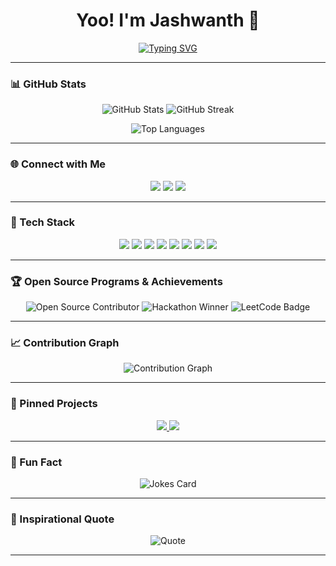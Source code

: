 <h1 align="center"> Yoo! I'm Jashwanth 👋 </h1>



<p align="center">
   <a href="https://github.com/jashwanthbavandlapalli"><img src="https://readme-typing-svg.demolab.com?font=Fira+Code&weight=500&size=22&pause=1000&color=58A6FF&center=true&vCenter=true&width=435&lines=Aspiring+Software+Engineer;Passionate+about+Coding;Solved+150%2B+Problems+on+LeetCode;Always+Learning+New+Tech!" alt="Typing SVG" /></a>
</p>

---

### 📊 GitHub Stats

<p align="center">
   <img src="https://github-readme-stats.vercel.app/api?username=jashwanthbavandlapalli&show_icons=true&count_private=true&theme=radical&hide_border=true" alt="GitHub Stats">
   <img src="https://github-readme-streak-stats.herokuapp.com/?user=jashwanthbavandlapalli&theme=radical&hide_border=true" alt="GitHub Streak">
</p>

<p align="center">
   <img src="https://github-readme-stats.vercel.app/api/top-langs/?username=jashwanthbavandlapalli&layout=compact&theme=radical&hide_border=true" alt="Top Languages">
</p>

---

### 🌐 Connect with Me

<p align="center">
   <a href="https://www.linkedin.com/in/jashwanthbavandlapalli/"><img src="https://img.shields.io/badge/LinkedIn-0A66C2?style=for-the-badge&logo=linkedin&logoColor=white"></a>
   <a href="https://github.com/jashwanthbavandlapalli"><img src="https://img.shields.io/badge/GitHub-181717?style=for-the-badge&logo=github&logoColor=white"></a>
   <a href="https://leetcode.com/bavandlapallijashwanth/"><img src="https://img.shields.io/badge/LeetCode-FFA116?style=for-the-badge&logo=leetcode&logoColor=black"></a>
</p>

---

### 🚀 Tech Stack

<p align="center">
   <img src="https://img.shields.io/badge/Python-3776AB?style=for-the-badge&logo=python&logoColor=white"/>
   <img src="https://img.shields.io/badge/JavaScript-F7DF1E?style=for-the-badge&logo=javascript&logoColor=black"/>
   <img src="https://img.shields.io/badge/C%20-00599C?style=for-the-badge&logo=c&logoColor=white"/>
   <img src="https://img.shields.io/badge/Java-007396?style=for-the-badge&logo=java&logoColor=white"/>
   <img src="https://img.shields.io/badge/HTML5-E34F26?style=for-the-badge&logo=html5&logoColor=white"/>
   <img src="https://img.shields.io/badge/CSS3-1572B6?style=for-the-badge&logo=css3&logoColor=white"/>
   <img src="https://img.shields.io/badge/React-61DAFB?style=for-the-badge&logo=react&logoColor=black"/>
   <img src="https://img.shields.io/badge/MySQL-4479A1?style=for-the-badge&logo=mysql&logoColor=white"/>
   <!-- Add more as per your skills -->
</p>

---

### 🏆 Open Source Programs & Achievements

<p align="center">
   <img src="https://img.shields.io/badge/Open%20Source%20Contributor-F05032?style=for-the-badge&logo=git&logoColor=white" alt="Open Source Contributor">
   <img src="https://img.shields.io/badge/Hackathon%20Winner-FF4500?style=for-the-badge&logo=trophy&logoColor=white" alt="Hackathon Winner">
   <img src="https://img.shields.io/badge/150%2B%20LeetCode%20Problems-FFA116?style=for-the-badge&logo=leetcode&logoColor=white" alt="LeetCode Badge">
   <!-- Add more achievements -->
</p>

---

### 📈 Contribution Graph

<p align="center">
   <img src="https://github-readme-activity-graph.cyclic.app/graph?username=jashwanthbavandlapalli&bg_color=1F222E&color=58A6FF&line=58A6FF&point=FFFFFF&area=true&hide_border=true" alt="Contribution Graph">
</p>



---

### 📝 Pinned Projects

<div align="center">
   <a href="[https://github.com/jashwanthbavandlapalli/Freecodecamp-Projects](https://github.com/jashwanthbavandlapalli/Freecodecamp-Projects)">
      <img src="https://github-readme-stats.vercel.app/api/pin/?username=jashwanthbavandlapalli&repo=Project1&theme=radical&hide_border=true">
   </a>
   <a href="[https://github.com/jashwanthbavandlapalli/E-Commerce-Platform](https://github.com/jashwanthbavandlapalli/E-Commerce-Platform)">
      <img src="https://github-readme-stats.vercel.app/api/pin/?username=jashwanthbavandlapalli&repo=Project2&theme=radical&hide_border=true">
   </a>
</div>

---

### 🎨 Fun Fact
<p align="center">
   <img src="https://readme-jokes.vercel.app/api?theme=radical" alt="Jokes Card">
</p>

---

### 🌟 Inspirational Quote
<p align="center">
   <img src="https://quotes-github-readme.vercel.app/api?type=horizontal&theme=radical" alt="Quote">
</p>

---

